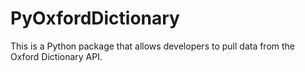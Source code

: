 # PyOxfordDictionary

This is a Python package that allows developers to pull data from the Oxford Dictionary API.